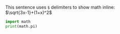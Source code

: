 <script type="text/javascript" async
    src="https://cdnjs.cloudflare.com/ajax/libs/mathjax/2.7.1/MathJax.js?config=TeX-MML-AM_CHTML"></script>


This sentence uses `$` delimiters to show math inline:  
$\sqrt{3x-1}+(1+x)^2$

~~~python
import math
print(math.pi)
~~~
